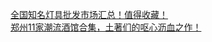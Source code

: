   
[全国知名灯具批发市场汇总！值得收藏！](http://www.dianyue.me/archives/790/et9yuwztioayqwez/)  
[郑州11家潮流酒馆合集，土著们的呕心沥血之作！](http://www.dianyue.me/archives/581/3jfvkz3eqebfp2ij/)